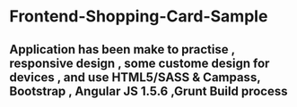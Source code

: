 # Frontend-Shopping-Card-Sample

## Application has been make to practise , responsive design , some custome design for devices , and use HTML5/SASS & Campass, Bootstrap , Angular JS 1.5.6 ,Grunt Build process
